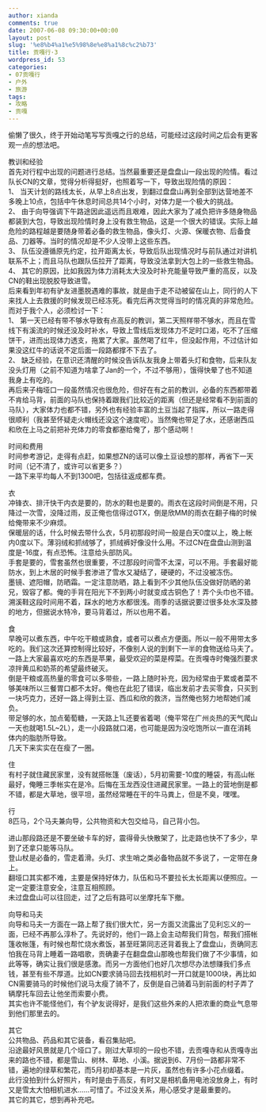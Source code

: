 ```yaml
---
author: xianda
comments: true
date: 2007-06-08 09:30:00+00:00
layout: post
slug: '%e8%b4%a1%e5%98%8e%e8%a1%8c%c2%b73'
title: 贡嘎行·3
wordpress_id: 53
categories:
- 07贡嘎行
- 户外
- 旅游
tags:
- 攻略
- 贡嘎
---
```


偷懒了很久，终于开始动笔写写贡嘎之行的总结，可能经过这段时间之后会有更客观一点的想法吧。

 

 

教训和经验     
首先对行程中出现的问题进行总结。当然最重要还是盘盘山一段出现的险情。看过队长CN的文章，觉得分析得挺好，也照着写一下，导致出现险情的原因：      
1、 当天计划的路线太长，从早上8点出发，到翻过盘盘山再到全部到达营地差不多晚上10点，包括中午休息时间总共14个小时，对体力是一个极大的挑战。      
2、 由于向导强调下午路途因此遥远而且艰难，因此大家为了减负把许多随身物品都装到大包，导致出现险情时身上没有救生物品，这是一个很大的错误。实际上越危险的路程越是要随身带着必备的救生物品，像头灯、火源、保暖衣物、后备食品、刀器等。当时的情况却是不少人没带上这些东西。      
3、 队伍没遵循原先约定，拉开距离太长，导致后队出现情况时与前队通过对讲机联系不上；而且马队也跟队伍拉开了距离，导致没法拿到大包上的一些救生物品。      
4、 其它的原因，比如我因为体力消耗太大没及时补充能量导致严重的高反，以及CN的鞋出现脱胶导致进雪。  <!-- more -->      
后来看到年初有驴友进墨脱遇难的事故，就是由于走不动被留在山上，同行的人下来找人上去救援的时候发现已经冻死。看完后再次觉得当时的情况真的非常危险。      
而对于我个人，必须检讨一下：      
1、 第一天已经有带不够水导致有点高反的教训，第二天照样带不够水，而且在雪线下有溪流的时候还没及时补水，导致上雪线后发现体力不足时口渴，吃不了压缩饼干，进而出现体力透支，拖累了大家。虽然喝了红牛，但没起作用，不过估计如果没这红牛的话说不定后面一段路都撑不下去了。      
2、 缺乏经验，在意识还清醒的时候没告诉队友我身上带着头灯和食物，后来队友没头灯用（之前不知道为啥拿了Jan的一个，不过不够用），饿得快晕了也不知道我身上有吃的。      
再后来子梅垭口一段虽然情况也很危险，但好在有之前的教训，必备的东西都带着不肯给马背，前面的马队也保持着跟我们比较近的距离（但还是经常看不到前面的马队），大家体力也都不错，另外也有经验丰富的土豆当起了指挥，所以一路走得很顺利（我甚至怀疑走火帽线还没这个速度呢）。当然俺也带足了水，还感谢西瓜和欣在上马之前把补充体力的零食都塞给俺了，那个感动啊！

 

 

时间和费用     
时间参考游记，走得有点赶，如果想ZN的话可以像土豆设想的那样，再省下一天时间（记不清了，或许可以省更多？）      
一路下来平均每人不到1300吧，包括往返成都车费。

 

 

衣     
冲锋衣、排汗快干内衣是要的，防水的鞋也是要的。雨衣在这段时间倒是不用，只降过一次雪，没降过雨，反正俺也信得过GTX，倒是欣MM的雨衣在翻子梅的时候给俺带来不少麻烦。      
保暖层的话，什么时候去带什么衣，5月初那段时间一般是白天0度以上，晚上帐内0度以下。薄羽绒和抓绒够了，抓绒裤好像没什么用。不过CN在盘盘山测到温度是-16度，有点恐怖。注意给头部防风。      
手套是要的，雪套虽然也很重要，不过那段时间雪不太深，可以不用。手套最好能防水，到上木居的时候手套渗进了雪水又凝结了，硬硬的，不过没被冻伤。      
墨镜、遮阳帽，防晒霜。一定注意防晒，路上看到不少其他队伍没做好防晒的弟兄，毁容了都。俺的手背在阳光下不到两小时就变成古铜色了！弄个头巾也不错。      
溯溪鞋这段时间用不着，踩水的地方水都很浅。雨季的话据说要过很多处水深及膝的地方，但据说水特冷，要马背着过，所以也用不着。

 

 

食     
早晚可以煮东西，中午吃干粮或熟食，或者可以煮点方便面。所以一般不用带太多吃的。我们这次还算控制得比较好，不像别人说的到剩下一半的食物送给马夫了。      
一路上大家最喜欢吃的东西是苹果，最受欢迎的菜是榨菜。在贡嘎寺时俺强烈要求凉拌黄瓜和奶茶的希望最终破灭。      
倒是干粮或高热量的零食可以多带些，一路上随时补充，因为经常由于累或者菜不够美味所以三餐胃口都不太好。俺也在此犯了错误，临出发前才去买零食，只买到一块巧克力，还好一路上得到土豆、西瓜和欣的救济，当然俺也努力地帮她们减负。      
带足够的水，加点葡萄糖，一天路上1L还要省着喝（俺平常在广州炎热的天气爬山一天也就喝1.5L~2L），走一小段路就口渴，也可能是因为没吃饱所以一直在消耗体内的脂肪所导致。      
几天下来实实在在瘦了一圈。

 

 

住     
有村子就住藏民家里，没有就搭帐篷（废话），5月初需要-10度的睡袋，有高山帐最好，俺睡三季帐实在是冷。后悔在玉龙西没住进藏民家里。一路上的营地倒是都不错，都是大草地，很平坦，虽然经常睡在干的牛马粪上，但是不臭，嘿嘿。

 

 

行     
8匹马，2个马夫兼向导，公共物资和大包交给马，自己背小包。

 

进山那段路还是不要坐破卡车的好，震得骨头快散架了，比走路也快不了多少，早到了还拿只能等马队。     
登山杖是必备的，雪走着滑。头灯、求生哨之类必备物品就不多说了，一定带在身上。      
翻垭口其实都不难，主要是保持好体力，队伍和马不要拉长太长距离以便照应。一定一定要注意安全，注意互相照顾。      
未过盘盘山可以往回走，过了之后有路可以坐摩托车下撤。

 

 

向导和马夫     
向导和马夫一方面在一路上帮了我们很大忙，另一方面又流露出了见利忘义的一面，已经不再那么淳朴了。先说好的，他们一路上会主动帮我们背包，帮我们搭帐篷收帐篷，有时候也帮忙烧水煮饭，甚至旺第同志还背着我上了盘盘山，贡确同志怕我在马背上睡着一路唱歌，贡确妻子在翻盘盘山那晚也帮我们做了不少事情，如此等等，确实让我们很是感激。而另一方面他们也好几次想尽办法想赚我们多点钱，甚至有些不厚道。比如CN要求骑马回去找相机时一开口就是1000块，再比如CN需要骑马的时候他们说马太瘦了骑不了，反倒是自己骑着马到前面的村子弄了辆摩托车回去让他坐而索要小费。      
其实也许不能怪他们，有个驴友说得好，是我们这些外来的人把浓重的商业气息带到他们那里去的。

 

 

其它     
公共物品、药品和其它装备，看召集贴吧。      
沿途最好风景就是几个垭口了。刚过大草坝的一段也不错，去贡嘎寺和从贡嘎寺出来的路也不错，都是雪山、树林、草地、小溪。据说到6、7月份一路都非常不错，遍地的绿草和繁花，而5月初却基本是一片灰，虽然也有许多小花点缀着。      
此行没拍到什么好照片，有时是由于高反，有时又是相机备用电池没放身上，有时又是雪太大怕相机进水……可惜了。不过没关系，用心感受才是最重要的。      
其它的其它，想到再补充吧。

 

    

